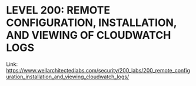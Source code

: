 # LEVEL 200: REMOTE CONFIGURATION, INSTALLATION, AND VIEWING OF CLOUDWATCH LOGS

Link: https://www.wellarchitectedlabs.com/security/200_labs/200_remote_configuration_installation_and_viewing_cloudwatch_logs/
